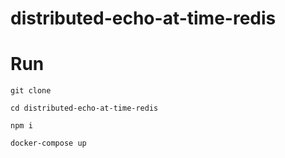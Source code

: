 # distributed-echo-at-time-redis
# Run
`git clone`

`cd distributed-echo-at-time-redis`

`npm i`

`docker-compose up`